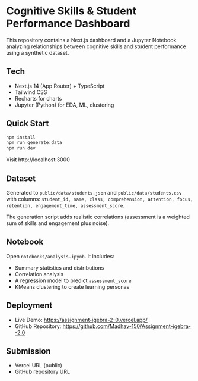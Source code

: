 # Cognitive Skills & Student Performance Dashboard

This repository contains a Next.js dashboard and a Jupyter Notebook analyzing relationships between cognitive skills and student performance using a synthetic dataset.

## Tech
- Next.js 14 (App Router) + TypeScript
- Tailwind CSS
- Recharts for charts
- Jupyter (Python) for EDA, ML, clustering

## Quick Start
```bash
npm install
npm run generate:data
npm run dev
```
Visit http://localhost:3000

## Dataset
Generated to `public/data/students.json` and `public/data/students.csv` with columns:
`student_id, name, class, comprehension, attention, focus, retention, engagement_time, assessment_score`.

The generation script adds realistic correlations (assessment is a weighted sum of skills and engagement plus noise).

## Notebook
Open `notebooks/analysis.ipynb`. It includes:
- Summary statistics and distributions
- Correlation analysis
- A regression model to predict `assessment_score`
- KMeans clustering to create learning personas


## Deployment
- Live Demo: https://assignment-igebra-2-0.vercel.app/
- GitHub Repository: https://github.com/Madhav-150/Assignment-igebra--2.0

## Submission
- Vercel URL (public)
- GitHub repository URL



